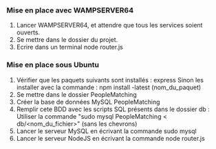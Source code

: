 ### Mise en place avec WAMPSERVER64
1. Lancer WAMPSERVER64, et attendre que tous les services soient ouverts.
2. Se mettre dans le dossier du projet.
3. Ecrire dans un terminal node router.js

### Mise en place sous Ubuntu
1. Vérifier que les paquets suivants sont installés : express
Sinon les installer avec la commande : npm install -latest (nom_du_paquet)
2. Se mettre dans le dossier PeopleMatching
3. Créer la base de données MySQL PeopleMatching
4. Remplir cete BDD avec les scripts SQL présents dans le dossier db :
Utiliser la commande "sudo mysql PeopleMatching < db/<nom_du_fichier>" (sans les chevrons) 
5. Lancer le serveur MySQL en écrivant la commande sudo mysql
6. Lancer le serveur NodeJS en écrivant la commande node router.js